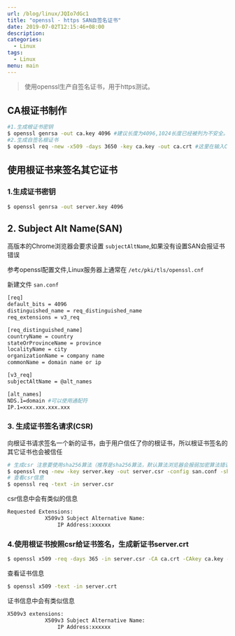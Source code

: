 ```yaml
---
url: /blog/linux/JQIo7dGc1
title: "openssl - https SAN自签名证书"
date: 2019-07-02T12:15:46+08:00
description:
categories:
  - Linux
tags:
  - Linux
menu: main
---
```


> 使用openssl生产自签名证书，用于https测试。

## CA根证书制作

```bash
#1.生成根证书密钥
$ openssl genrsa -out ca.key 4096 #建议长度为4096,1024长度已经被列为不安全。
#2.生成自签名根证书
$ openssl req -new -x509 -days 3650 -key ca.key -out ca.crt #这里在输入CommonName的时候输入名称而不是域名或者ip,就是证书上显示的颁发者，虽然是自签名证书，但是尽量让证书看起来标准一些

```

## 使用根证书来签名其它证书

### **1.生成证书密钥**

```bash
$ openssl genrsa -out server.key 4096

```

## **2. Subject Alt Name(SAN)**

高版本的Chrome浏览器会要求设置 `subjectAltName`,如果没有设置SAN会报证书错误

参考openssl配置文件,Linux服务器上通常在 `/etc/pki/tls/openssl.cnf`

新建文件 `san.conf`

```bash
[req]
default_bits = 4096
distinguished_name = req_distinguished_name
req_extensions = v3_req

[req_distinguished_name]
countryName = country
stateOrProvinceName = province
localityName = city
organizationName = company name
commonName = domain name or ip

[v3_req]
subjectAltName = @alt_names

[alt_names]
NDS.1=domain #可以使用通配符
IP.1=xxx.xxx.xxx.xxx

```

### **3. 生成证书签名请求(CSR)**

向根证书请求签名一个新的证书，由于用户信任了你的根证书，所以根证书签名的其它证书也会被信任

```bash
# 生成csr 注意要使用sha256算法（推荐是sha256算法，默认算法浏览器会报弱加密算法错误）
$ openssl req -new -key server.key -out server.csr -config san.conf -sha256
# 查看csr信息
$ openssl req -text -in server.csr

```

csr信息中会有类似的信息

```bash
Requested Extensions:
            X509v3 Subject Alternative Name:
                IP Address:xxxxxx

```

### **4.使用根证书按照csr给证书签名，生成新证书server.crt**

```bash
$ openssl x509 -req -days 365 -in server.csr -CA ca.crt -CAkey ca.key -set_serial 01 -out server.crt -extfile san.conf -extensions v3_req

```

查看证书信息

```bash
$ openssl x509 -text -in server.crt

```

证书信息中会有类似信息

```bash
X509v3 extensions:
            X509v3 Subject Alternative Name:
                IP Address:xxxxxx

```